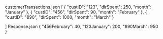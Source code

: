 customerTransactions.json
[
    {
        "custID": "123",
        "dlrSpent": 250,
        "month": "January"
    },
    {
        "custID": "456",
        "dlrSpent": 90,
        "month": "February"
    },
     {
        "custID": "890",
        "dlrSpent": 1000,
        "month": "March"
    }

]
Response.json
{
    "456February": 40,
    "123January": 200,
    "890March": 950
}
